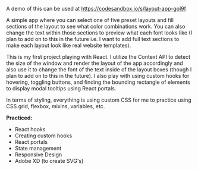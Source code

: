 A demo of this can be used at https://codesandbox.io/s/layout-app-gol9f

A simple app where you can select one of five preset layouts and fill sections of the layout to see what color combinations work. You can also change the text within those sections to preview what each font looks like (I plan to add on to this in the future i.e. I want to add full text sections to make each layout look like real website templates).

This is my first project playing with React. I utilize the Context API to detect the size of the window and render the layout of the app accordingly and also use it to change the font of the text inside of the layout boxes (though I plan to add on to this in the future). I also play with using custom hooks for hovering, toggling buttons, and finding the bounding rectangle of elements to display modal tooltips using React portals.

In terms of styling, everything is using custom CSS for me to practice using CSS grid, flexbox, mixins, variables, etc. 

**Practiced:**
- React hooks
- Creating custom hooks
- React portals
- State management
- Responsive Design
- Adobe XD (to create SVG's)
